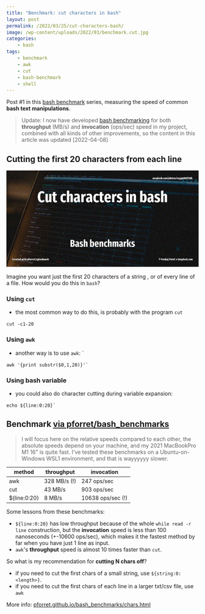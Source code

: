 ```yaml
---
title: "Benchmark: cut characters in bash"
layout: post
permalink: /2022/03/25/cut-characters-bash/
image: /wp-content/uploads/2022/03/benchmark.cut.jpg
categories:
    - bash
tags:
    - benchmark
    - awk
    - cut
    - bash-benchmark
    - shell
---
```

Post #1 in this [bash benchmark](/tag/bash-benchmark/) series, 
measuring the speed of common **bash text manipulations**.


> Update: I now have developed [bash benchmarking](https://github.com/pforret/bash_benchmarks) for both **throughput** (MB/s) and **invocation** (ops/sec) speed in my project, combined with all kinds of other improvements, so the content in this article was updated [2022-04-08] 

## Cutting the first 20 characters from each line

![Bash benchmarks](/wp-content/uploads/2022/03/benchmark.cut.jpg)

Imagine you want just the first 20 characters of a string , or of every line of a file. How would you do this in `bash`?

### Using `cut`
* the most common way to do this, is probably with the program `cut` 

```shell
cut -c1-20
```

### Using `awk`
* another way is to use `awk`: `

```shell
awk '{print substr($0,1,20)}'`
```

### Using bash variable
* you could also do character cutting during variable expansion: 

```shell
echo ${line:0:20}`
```

## Benchmark [via pforret/bash_benchmarks](https://github.com/pforret/bash_benchmarks) 

> I will focus here on the relative speeds compared to each other, the absolute speeds depend on your machine, and my 2021 MacBookPro M1 16" is quite fast. I've tested these benchmarks on a Ubuntu-on-Windows WSL1 environment, and that is wayyyyyy slower.

| method       | throughput   | invocation        |
|--------------|--------------|-------------------|
| awk          | 328 MB/s (!) | 247 ops/sec       |
| cut          | 43 MB/s      | 903 ops/sec       |
| ${line:0:20} | 8 MB/s       | 10638 ops/sec (!) |

Some lessons from these benchmarks:
* `${line:0:20}` has low throughput because of the whole `while read -r line` construction, but the **invocation** speed is less than 100 nanoseconds (+-10600 ops/sec), which makes it the fastest method by far when you have just 1 line as input.
* `awk`'s **throughput** speed is almost 10 times faster than `cut`.

So what is my recommendation for **cutting N chars off**?
* if you need to cut the first chars of a small string, use `${string:0:<length>}`.
* if you need to cut the first chars of each line in a larger txt/csv file, use `awk`

More info: [pforret.github.io/bash_benchmarks/chars.html](https://pforret.github.io/bash_benchmarks/chars.html)